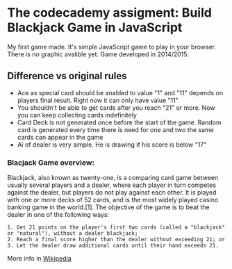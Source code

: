 # The codecademy assigment: Build Blackjack Game in JavaScript

My first game made. It's simple JavaScript game to play in your browser. There is no graphic avalible yet.
Game developed in 2014/2015.

## Difference vs original rules

* Ace as special card should be anabled to value "1" and "11" depends on players final result. Right now it can only have value "11"
* You shouldn't be able to get cards after you reach "21" or more. Now you can keep collecting cards indefinitely
* Card Deck is not generated once before the start of the game. Random card is generated every time there is need for one and two the same cards can appear in the game
* Ai of dealer is very simple. He is drawing if his score is below "17"

### Blacjack Game overview:

Blackjack, also known as twenty-one, is a comparing card game between usually several players and a dealer, where each player in turn competes against the dealer, but players do not play against each other. It is played with one or more decks of 52 cards, and is the most widely played casino banking game in the world.[1]. The objective of the game is to beat the dealer in one of the following ways:

    1. Get 21 points on the player's first two cards (called a "blackjack" or "natural"), without a dealer blackjack;
    2. Reach a final score higher than the dealer without exceeding 21; or
    3. Let the dealer draw additional cards until their hand exceeds 21.

More info in [Wikipedia](https://en.wikipedia.org/wiki/Blackjack)
